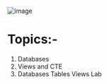 ![image](https://user-images.githubusercontent.com/82973819/201659641-4047e878-f082-4e84-b143-972c61690726.png)
# Topics:-

1. Databases
2. Views and CTE
3. Databases Tables Views Lab

